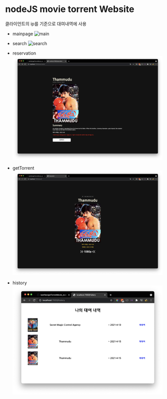 # nodeJS movie torrent Website

클라이언트의 ip를 기준으로 대여내역에 사용

- mainpage
![main](public/node-main.png)

- search
![search](public/node-search.png)

- reservation
![reservation](public/node-reservation.png)

- getTorrent
![torrent](public/node-getTorrent.png)

- history
![history](public/node-history.png)


